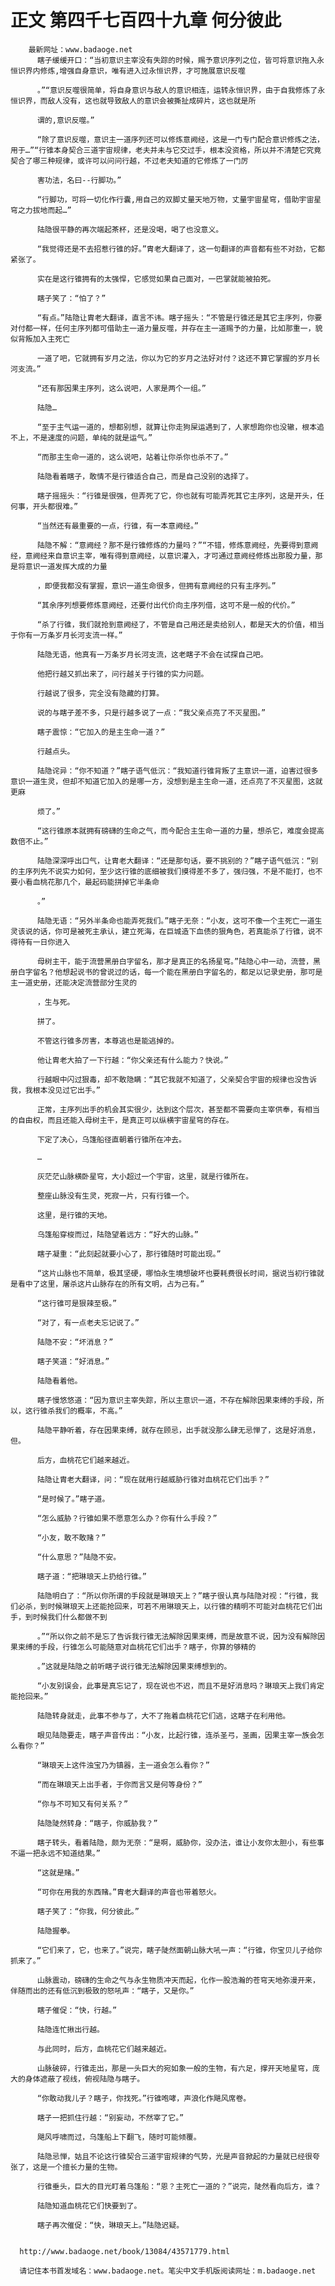 # 正文 第四千七百四十九章 何分彼此
        最新网址：www.badaoge.net
          瞎子缓缓开口：“当初意识主宰没有失踪的时候，赐予意识序列之位，皆可将意识拖入永恒识界内修炼,增强自身意识，唯有进入过永恒识界，才可施展意识反噬
      
          。”“意识反噬很简单，将自身意识与敌人的意识相连，运转永恒识界，由于自我修炼了永恒识界，而敌人没有，这也就导致敌人的意识会被撕扯成碎片，这也就是所
      
          谓的,意识反噬。”
      
          “除了意识反噬，意识主一道序列还可以修炼意阙经，这是一门专门配合意识修炼之法，用于…”“行锥本身契合三道宇宙规律，老夫并未与它交过手，根本没资格，所以并不清楚它究竟契合了哪三种规律，或许可以问问行越，不过老夫知道的它修炼了一门厉
      
          害功法，名曰--行脚功。”
      
          “行脚功，可将一切化作行囊,用自己的双脚丈量天地万物，丈量宇宙星穹，借助宇宙星穹之力拔地而起…”
      
          陆隐很平静的再次端起茶杯，还是没喝，喝了也没意义。
      
          “我觉得还是不去招惹行锥的好。”胄老大翻译了，这一句翻译的声音都有些不对劲，它都紧张了。
      
          实在是这行锥拥有的太强悍，它感觉如果自己面对，一巴掌就能被拍死。
      
          瞎子笑了：“怕了？”
      
          “有点。”陆隐让胄老大翻译，直言不讳。瞎子摇头：“不管是行锥还是其它主序列，你要对付都一样，任何主序列都可借助主一道力量反噬，并存在主一道赐予的力量，比如那重一，貌似背叛加入主死亡
      
          一道了吧，它就拥有岁月之法，你以为它的岁月之法好对付？这还不算它掌握的岁月长河支流。”
      
          “还有那因果主序列，这么说吧，人家是两个一组。”
      
          陆隐…
      
          “至于主气运一道的，想都别想，就算让你走狗屎运遇到了，人家想跑你也没辙，根本追不上，不是速度的问题，单纯的就是运气。”
      
          “而那主生命一道的，这么说吧，站着让你杀你也杀不了。”
      
          陆隐看着瞎子，敢情不是行锥适合自己，而是自己没别的选择了。
      
          瞎子摇摇头：“行锥是很强，但弄死了它，你也就有可能弄死其它主序列，这是开头，任何事，开头都很难。”
      
          “当然还有最重要的一点，行锥，有一本意阙经。”
      
          陆隐不解：“意阙经？那不是行锥修炼的力量吗？”“不错，修炼意阙经，先要得到意阙经，意阙经来自意识主宰，唯有得到意阙经，以意识灌入，才可通过意阙经修炼出那股力量，那是将意识一道发挥大成的力量
      
          ，即便我都没有掌握，意识一道生命很多，但拥有意阙经的只有主序列。”
      
          “其余序列想要修炼意阙经，还要付出代价向主序列借，这可不是一般的代价。”
      
          “杀了行锥，我们就抢到意阙经了，不管是自己用还是卖给别人，都是天大的价值，相当于你有一万条岁月长河支流一样。”
      
          陆隐无语，他真有一万条岁月长河支流，这老瞎子不会在试探自己吧。
      
          他把行越又抓出来了，问行越关于行锥的实力问题。
      
          行越说了很多，完全没有隐藏的打算。
      
          说的与瞎子差不多，只是行越多说了一点：“我父亲点亮了不灭星图。”
      
          瞎子震惊：“它加入的是主生命一道？”
      
          行越点头。
      
          陆隐诧异：“你不知道？”瞎子语气低沉：“我知道行锥背叛了主意识一道，迫害过很多意识一道生灵，但却不知道它加入的是哪一方，没想到是主生命一道，还点亮了不灭星图，这就更麻
      
          烦了。”
      
          “这行锥原本就拥有磅礴的生命之气，而今配合主生命一道的力量，想杀它，难度会提高数倍不止。”
      
          陆隐深深呼出口气，让胄老大翻译：“还是那句话，要不挑别的？”瞎子语气低沉：“别的主序列先不说实力如何，至少这行锥的底细被我们摸得差不多了，强归强，不是不能打，也不要小看血桃花那几个，最起码能拼掉它半条命
      
          。”
      
          陆隐无语：“另外半条命也能弄死我们。”瞎子无奈：“小友，这可不像一个主死亡一道生灵该说的话，你可是被死主承认，建立死海，在巨城造下血债的狠角色，若真能杀了行锥，说不得待有一日你进入
      
          母树主干，能于流营黑册白字留名，那才是真正的名扬星穹。”陆隐心中一动，流营，黑册白字留名？他想起说书的曾说过的话，每一个能在黑册白字留名的，都足以记录史册，那可是主一道史册，还能决定流营部分生灵的
      
          ，生与死。
      
          拼了。
      
          不管这行锥多厉害，本尊逃也是能逃掉的。
      
          他让胄老大拍了一下行越：“你父亲还有什么能力？快说。”
      
          行越眼中闪过狠毒，却不敢隐瞒：“其它我就不知道了，父亲契合宇宙的规律也没告诉我，我根本没见过它出手。”
      
          正常，主序列出手的机会其实很少，达到这个层次，甚至都不需要向主宰供奉，有相当的自由权，而且还能入母树主干，是真正可以纵横宇宙星穹的存在。
      
          下定了决心，乌篷船径直朝着行锥所在冲去。
      
          …
      
          灰茫茫山脉横卧星穹，大小超过一个宇宙，这里，就是行锥所在。
      
          整座山脉没有生灵，死寂一片，只有行锥一个。
      
          这里，是行锥的天地。
      
          乌篷船穿梭而过，陆隐望着远方：“好大的山脉。”
      
          瞎子凝重：“此刻起就要小心了，那行锥随时可能出现。”
      
          “这片山脉也不简单，极其坚硬，哪怕永生境想破坏也要耗费很长时间，据说当初行锥就是看中了这里，屠杀这片山脉存在的所有文明，占为己有。”
      
          “这行锥可是狠辣至极。”
      
          “对了，有一点老夫忘记说了。”
      
          陆隐不安：“坏消息？”
      
          瞎子笑道：“好消息。”
      
          陆隐看着他。
      
          瞎子慢悠悠道：“因为意识主宰失踪，所以主意识一道，不存在解除因果束缚的手段，所以，这行锥杀我们的概率，不高。”
      
          陆隐平静听着，存在因果束缚，就存在顾忌，出手就没那么肆无忌惮了，这是好消息，但。
      
          后方，血桃花它们越来越近。
      
          陆隐让胄老大翻译，问：“现在就用行越威胁行锥对血桃花它们出手？”
      
          “是时候了。”瞎子道。
      
          “怎么威胁？行锥如果不愿意怎么办？你有什么手段？”
      
          “小友，敢不敢赌？”
      
          “什么意思？”陆隐不安。
      
          瞎子道：“把琳琅天上扔给行锥。”
      
          陆隐明白了：“所以你所谓的手段就是琳琅天上？”瞎子很认真与陆隐对视：“行锥，我们必杀，到时候琳琅天上还能抢回来，可若不用琳琅天上，以行锥的精明不可能对血桃花它们出手，到时候我们什么都做不到
      
          。”“所以你之前不是忘了告诉我行锥无法解除因果束缚，而是故意不说，因为没有解除因果束缚的手段，行锥怎么可能随意对血桃花它们出手？瞎子，你算的够精的
      
          。”这就是陆隐之前听瞎子说行锥无法解除因果束缚想到的。
      
          “小友别误会，此事是真忘记了，现在说也不迟，而且不是好消息吗？琳琅天上我们肯定能抢回来。”
      
          陆隐转身就走，此事不参与了，大不了拖着血桃花它们逃，这瞎子在利用他。
      
          眼见陆隐要走，瞎子声音传出：“小友，比起行锥，连杀圣弓，圣画，因果主宰一族会怎么看你？”
      
          “琳琅天上这件浊宝乃为镇器，主一道会怎么看你？”
      
          “而在琳琅天上出手者，于你而言又是何等身份？”
      
          “你与不可知又有何关系？”
      
          陆隐陡然转身：“瞎子，你威胁我？”
      
          瞎子转头，看着陆隐，颇为无奈：“是啊，威胁你，没办法，谁让小友你太胆小，有些事不逼一把永远不知道结果。”
      
          “这就是赌。”
      
          “可你在用我的东西赌。”胄老大翻译的声音也带着怒火。
      
          瞎子笑了：“你我，何分彼此。”
      
          陆隐握拳。
      
          “它们来了，它，也来了。”说完，瞎子陡然面朝山脉大吼一声：“行锥，你宝贝儿子给你抓来了。”
      
          山脉震动，磅礴的生命之气与永生物质冲天而起，化作一股浩瀚的苍穹天地弥漫开来，伴随而出的还有低沉到极致的怒吼声：“瞎子，又是你。”
      
          瞎子催促：“快，行越。”
      
          陆隐连忙揪出行越。
      
          与此同时，后方，血桃花它们越来越近。
      
          山脉破碎，行锥走出，那是一头巨大的宛如象一般的生物，有六足，撑开天地星穹，庞大的身体遮蔽了视线，俯视陆隐与瞎子。
      
          “你敢动我儿子？瞎子，你找死。”行锥咆哮，声浪化作飓风席卷。
      
          瞎子一把抓住行越：“别妄动，不然宰了它。”
      
          飓风呼啸而过，乌篷船上下翻飞，随时可能倾覆。
      
          陆隐忌惮，姑且不论这行锥契合三道宇宙规律的气势，光是声音掀起的力量就已经很夸张了，这是一个擅长力量的生物。
      
          行锥垂头，巨大的目光盯着乌篷船：“恩？主死亡一道的？”说完，陡然看向后方，谁？
      
          陆隐知道血桃花它们快要到了。
      
          瞎子再次催促：“快，琳琅天上。”陆隐迟疑。
      
      
      http://www.badaoge.net/book/13084/43571779.html
      
      请记住本书首发域名：www.badaoge.net。笔尖中文手机版阅读网址：m.badaoge.net